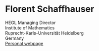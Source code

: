 
# Florent Schaffhauser

HEGL Managing Director  
Institute of Mathematics  
Ruprecht-Karls-Universität Heidelberg  
Germany  
[Personal webpage](https://matematiflo.github.io)
